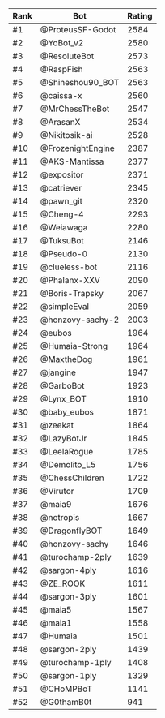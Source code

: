 Rank|Bot|Rating
---|---|---
#1|@ProteusSF-Godot|2584
#2|@YoBot_v2|2580
#3|@ResoluteBot|2573
#4|@RaspFish|2563
#5|@Shineshou90_BOT|2563
#6|@caissa-x|2560
#7|@MrChessTheBot|2547
#8|@ArasanX|2534
#9|@Nikitosik-ai|2528
#10|@FrozenightEngine|2387
#11|@AKS-Mantissa|2377
#12|@expositor|2371
#13|@catriever|2345
#14|@pawn_git|2320
#15|@Cheng-4|2293
#16|@Weiawaga|2280
#17|@TuksuBot|2146
#18|@Pseudo-0|2130
#19|@clueless-bot|2116
#20|@Phalanx-XXV|2090
#21|@Boris-Trapsky|2067
#22|@simpleEval|2059
#23|@honzovy-sachy-2|2003
#24|@eubos|1964
#25|@Humaia-Strong|1964
#26|@MaxtheDog|1961
#27|@jangine|1947
#28|@GarboBot|1923
#29|@Lynx_BOT|1910
#30|@baby_eubos|1871
#31|@zeekat|1864
#32|@LazyBotJr|1845
#33|@LeelaRogue|1785
#34|@Demolito_L5|1756
#35|@ChessChildren|1722
#36|@Virutor|1709
#37|@maia9|1676
#38|@notropis|1667
#39|@DragonflyBOT|1649
#40|@honzovy-sachy|1646
#41|@turochamp-2ply|1639
#42|@sargon-4ply|1616
#43|@ZE_ROOK|1611
#44|@sargon-3ply|1601
#45|@maia5|1567
#46|@maia1|1558
#47|@Humaia|1501
#48|@sargon-2ply|1439
#49|@turochamp-1ply|1408
#50|@sargon-1ply|1329
#51|@CHoMPBoT|1141
#52|@G0thamB0t|941
